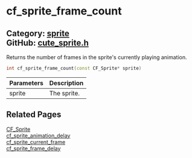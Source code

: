 [](../header.md ':include')

# cf_sprite_frame_count

Category: [sprite](/api_reference?id=sprite)  
GitHub: [cute_sprite.h](https://github.com/RandyGaul/cute_framework/blob/master/include/cute_sprite.h)  
---

Returns the number of frames in the sprite's currently playing animation.

```cpp
int cf_sprite_frame_count(const CF_Sprite* sprite)
```

Parameters | Description
--- | ---
sprite | The sprite.

## Related Pages

[CF_Sprite](/sprite/cf_sprite.md)  
[cf_sprite_animation_delay](/sprite/cf_sprite_animation_delay.md)  
[cf_sprite_current_frame](/sprite/cf_sprite_current_frame.md)  
[cf_sprite_frame_delay](/sprite/cf_sprite_frame_delay.md)  
